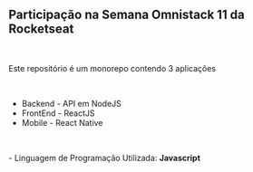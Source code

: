 <h2>Participação na Semana Omnistack 11 da Rocketseat</h2>
<br/>
<p>Este repositório é um monorepo contendo 3 aplicações</p>
<br/>
<ul>
<li>Backend - API em NodeJS</li>
<li>FrontEnd - ReactJS</li>
<li>Mobile - React Native</li>
</ul>
<br/>
<p>- Linguagem de Programação Utilizada: <b>Javascript</b></p>
